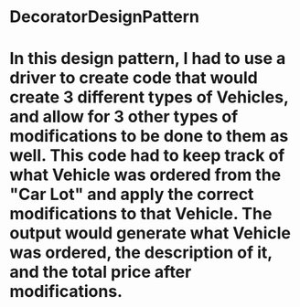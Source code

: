 # DecoratorDesignPattern
# In this design pattern, I had to use a driver to create code that would create 3 different types of Vehicles, and allow for 3 other types of modifications to be done to them as well. This code had to keep track of what Vehicle was ordered from the "Car Lot" and apply the correct modifications to that Vehicle. The output would generate what Vehicle was ordered, the description of it, and the total price after modifications.
